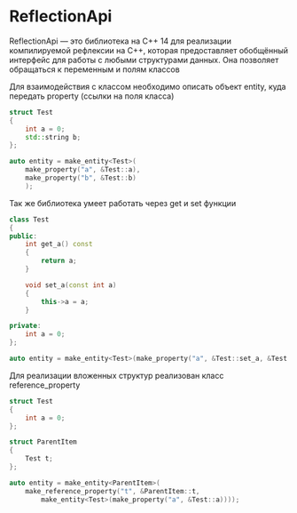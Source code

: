 # ReflectionApi

ReflectionApi — это библиотека на С++ 14 для реализации компилируемой рефлексии на C++, которая предоставляет обобщённый интерфейс для работы с любыми структурами данных. Она позволяет обращаться к переменным и полям классов

Для взаимодействия с классом необходимо описать объект entity, куда передать property (ссылки на поля класса)

```c++
struct Test
{
    int a = 0;
    std::string b;
};

auto entity = make_entity<Test>(
    make_property("a", &Test::a),
    make_property("b", &Test::b)
    );
```

Так же библиотека умеет работать через get и set функции

```c++
class Test
{
public:
    int get_a() const
    {
        return a;
    }

    void set_a(const int a)
    {
        this->a = a;
    }

private:
    int a = 0;
};

auto entity = make_entity<Test>(make_property("a", &Test::set_a, &Test::get_a));
```

Для реализации вложенных структур реализован класс reference_property

```c++
struct Test
{
    int a = 0;
};

struct ParentItem
{
    Test t;
};

auto entity = make_entity<ParentItem>(
    make_reference_property("t", &ParentItem::t,
        make_entity<Test>(make_property("a", &Test::a))));
```